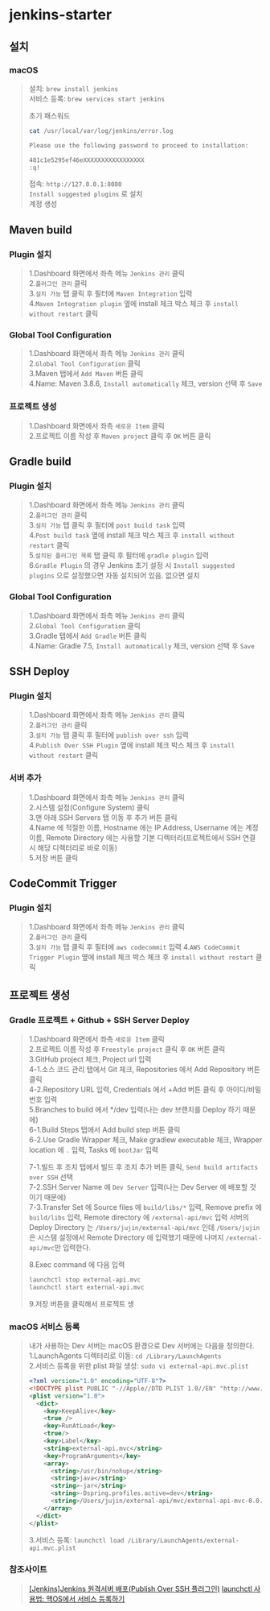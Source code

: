 # jenkins-starter
## 설치
### macOS
> 설치: `brew install jenkins`  
> 서비스 등록: `brew services start jenkins`  
> 
> 초기 패스워드  
> ```bash
> cat /usr/local/var/log/jenkins/error.log
> 
> Please use the following password to proceed to installation:
> 
> 481c1e5295ef46eXXXXXXXXXXXXXXXXX
> :q!
> ```
>
> 접속: `http://127.0.0.1:8080`  
> `Install suggested plugins` 로 설치  
> 계정 생성 

## Maven build
### Plugin 설치
> 1.Dashboard 화면에서 좌측 메뉴 `Jenkins 관리` 클릭  
> 2.`플러그인 관리` 클릭  
> 3.`설치 가능` 탭 클릭 후 필터에 `Maven Integration` 입력    
> 4.`Maven Integration plugin` 옆에 install 체크 박스 체크 후 `install without restart` 클릭   

### Global Tool Configuration
> 1.Dashboard 화면에서 좌측 메뉴 `Jenkins 관리` 클릭  
> 2.`Global Tool Configuration` 클릭  
> 3.Maven 탭에서 `Add Maven` 버튼 클릭  
> 4.Name: Maven 3.8.6, `Install automatically` 체크, version 선택 후 `Save`

### 프로젝트 생성
> 1.Dashboard 화면에서 좌측 `새로운 Item` 클릭  
> 2.프로젝트 이름 작성 후 `Maven project` 클릭 후 `OK` 버튼 클릭  

## Gradle build
### Plugin 설치
> 1.Dashboard 화면에서 좌측 메뉴 `Jenkins 관리` 클릭  
> 2.`플러그인 관리` 클릭  
> 3.`설치 가능` 탭 클릭 후 필터에 `post build task` 입력     
> 4.`Post build task` 옆에 install 체크 박스 체크 후 `install without restart` 클릭  
> 5.`설치된 플러그인 목록` 탭 클릭 후 필터에 `gradle plugin` 입력    
> 6.`Gradle Plugin` 의 경우 Jenkins 초기 설정 시 `Install suggested plugins` 으로 설정했으면 자동 설치되어 있음.
> 없으면 설치  

### Global Tool Configuration
> 1.Dashboard 화면에서 좌측 메뉴 `Jenkins 관리` 클릭  
> 2.`Global Tool Configuration` 클릭  
> 3.Gradle 탭에서 `Add Gradle` 버튼 클릭  
> 4.Name: Gradle 7.5, `Install automatically` 체크, version 선택 후 `Save`

## SSH Deploy
### Plugin 설치 
> 1.Dashboard 화면에서 좌측 메뉴 `Jenkins 관리` 클릭    
> 2.`플러그인 관리` 클릭   
> 3.`설치 가능` 탭 클릭 후 필터에 `publish over ssh` 입력  
> 4.`Publish Over SSH Plugin` 옆에 install 체크 박스 체크 후 `install without restart` 클릭

### 서버 추가
> 1.Dashboard 화면에서 좌측 메뉴 `Jenkins 관리` 클릭  
> 2.시스템 설정(Configure System) 클릭  
> 3.맨 아래 SSH Servers 탭 이동 후 추가 버튼 클릭  
> 4.Name 에 적절한 이름, Hostname 에는 IP Address, Username 에는 계정 이름, Remote Directory 에는 사용할 기본 디렉터리(프로젝트에서 SSH 연결 시 해당 디렉터리로 바로 이동)  
> 5.저장 버튼 클릭  

## CodeCommit Trigger
### Plugin 설치
> 1.Dashboard 화면에서 좌측 메뉴 `Jenkins 관리` 클릭  
> 2.`플러그인 관리` 클릭  
> 3.`설치 가능` 탭 클릭 후 필터에 `aws codecommit` 입력
> 4.`AWS CodeCommit Trigger Plugin` 옆에 install 체크 박스 체크 후 `install without restart` 클릭  

## 프로젝트 생성
### Gradle 프로젝트 + Github + SSH Server Deploy
> 1.Dashboard 화면에서 좌측 `새로운 Item` 클릭     
> 2.프로젝트 이름 작성 후 `Freestyle project` 클릭 후 `OK` 버튼 클릭    
> 3.GitHub project 체크, Project url 입력  
> 4-1.소스 코드 관리 탭에서 Git 체크, Repositories 에서 Add Repository 버튼 클릭  
> 4-2.Repository URL 입력, Credentials 에서 +Add 버튼 클릭 후 아이디/비밀번호 입력  
> 5.Branches to build 에서 */dev 입력(나는 dev 브랜치를 Deploy 하기 때문에)  
> 6-1.Build Steps 탭에서 Add build step 버튼 클릭  
> 6-2.Use Gradle Wrapper 체크, Make gradlew executable 체크, Wrapper location 에 `.` 입력, Tasks 에 `bootJar` 입력
> 
> 7-1.빌드 후 조치 탭에서 빌드 후 조치 추가 버튼 클릭, `Send build artifacts over SSH` 선택  
> 7-2.SSH Server Name 에 `Dev Server` 입력(나는 Dev Server 에 배포할 것이기 때문에)  
> 7-3.Transfer Set 에 Source files 에 `build/libs/*` 입력, Remove prefix 에 `build/libs` 입력, Remote directory 에 `/external-api/mvc` 입력 
> 서버의 Deploy Directory 는 `/Users/jujin/external-api/mvc` 인데 `/Users/jujin`은 시스템 설정에서 Remote Directory 에 입력했기 때문에 
> 나머지 `/external-api/mvc`만 입력한다.  
> 
> 8.Exec command 에 다음 입력
> ```bash
> launchctl stop external-api.mvc
> launchctl start external-api.mvc
> ```
> 9.저장 버튼을 클릭해서 프로젝트 생

### macOS 서비스 등록
> 내가 사용하는 Dev 서버는 macOS 환경으로 Dev 서버에는 다음을 정의한다.  
> 1.LaunchAgents 디렉터리로 이동: `cd /Library/LaunchAgents`   
> 2.서비스 등록을 위한 plist 파일 생성: `sudo vi external-api.mvc.plist`
> ```xml
> <?xml version="1.0" encoding="UTF-8"?>
> <!DOCTYPE plist PUBLIC "-//Apple//DTD PLIST 1.0//EN" "http://www.apple.com/DTDs/PropertyList-1.0.dtd">
> <plist version="1.0">
>   <dict>
>     <key>KeepAlive</key>
>     <true />
>     <key>RunAtLoad</key>
>     <true/>
>     <key>Label</key>
>     <string>external-api.mvc</string>
>     <key>ProgramArguments</key>
>     <array>
>       <string>/usr/bin/nohup</string>
>       <string>java</string>
>       <string>-jar</string>
>       <string>-Dspring.profiles.active=dev</string>
>       <string>/Users/jujin/external-api/mvc/external-api-mvc-0.0.1-SNAPSHOT.jar</string>
>     </array>
>   </dict>
> </plist>
> ```
> 3.서비스 등록: `launchctl load /Library/LaunchAgents/external-api.mvc.plist`  

### 참조사이트
> [[Jenkins]Jenkins 원격서버 배포(Publish Over SSH 플러그인)](https://blog.naver.com/PostView.naver?blogId=hj_kim97&logNo=222468500674&parentCategoryNo=&categoryNo=42&viewDate=&isShowPopularPosts=false&from=postView)
> [launchctl 사용법: 맥OS에서 서비스 등록하기](https://www.44bits.io/ko/post/register-service-on-macos-by-using-launchctl)
